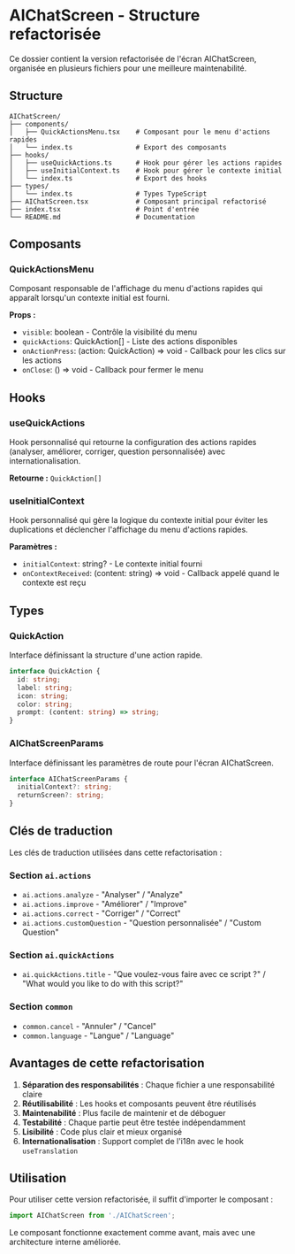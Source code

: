 # AIChatScreen - Structure refactorisée

Ce dossier contient la version refactorisée de l'écran AIChatScreen, organisée en plusieurs fichiers pour une meilleure maintenabilité.

## Structure

```
AIChatScreen/
├── components/
│   ├── QuickActionsMenu.tsx    # Composant pour le menu d'actions rapides
│   └── index.ts                # Export des composants
├── hooks/
│   ├── useQuickActions.ts      # Hook pour gérer les actions rapides
│   ├── useInitialContext.ts    # Hook pour gérer le contexte initial
│   └── index.ts                # Export des hooks
├── types/
│   └── index.ts                # Types TypeScript
├── AIChatScreen.tsx            # Composant principal refactorisé
├── index.tsx                   # Point d'entrée
└── README.md                   # Documentation
```

## Composants

### QuickActionsMenu
Composant responsable de l'affichage du menu d'actions rapides qui apparaît lorsqu'un contexte initial est fourni.

**Props :**
- `visible`: boolean - Contrôle la visibilité du menu
- `quickActions`: QuickAction[] - Liste des actions disponibles
- `onActionPress`: (action: QuickAction) => void - Callback pour les clics sur les actions
- `onClose`: () => void - Callback pour fermer le menu

## Hooks

### useQuickActions
Hook personnalisé qui retourne la configuration des actions rapides (analyser, améliorer, corriger, question personnalisée) avec internationalisation.

**Retourne :** `QuickAction[]`

### useInitialContext
Hook personnalisé qui gère la logique du contexte initial pour éviter les duplications et déclencher l'affichage du menu d'actions rapides.

**Paramètres :**
- `initialContext`: string? - Le contexte initial fourni
- `onContextReceived`: (content: string) => void - Callback appelé quand le contexte est reçu

## Types

### QuickAction
Interface définissant la structure d'une action rapide.

```typescript
interface QuickAction {
  id: string;
  label: string;
  icon: string;
  color: string;
  prompt: (content: string) => string;
}
```

### AIChatScreenParams
Interface définissant les paramètres de route pour l'écran AIChatScreen.

```typescript
interface AIChatScreenParams {
  initialContext?: string;
  returnScreen?: string;
}
```

## Clés de traduction

Les clés de traduction utilisées dans cette refactorisation :

### Section `ai.actions`
- `ai.actions.analyze` - "Analyser" / "Analyze"
- `ai.actions.improve` - "Améliorer" / "Improve"
- `ai.actions.correct` - "Corriger" / "Correct"
- `ai.actions.customQuestion` - "Question personnalisée" / "Custom Question"

### Section `ai.quickActions`
- `ai.quickActions.title` - "Que voulez-vous faire avec ce script ?" / "What would you like to do with this script?"

### Section `common`
- `common.cancel` - "Annuler" / "Cancel"
- `common.language` - "Langue" / "Language"

## Avantages de cette refactorisation

1. **Séparation des responsabilités** : Chaque fichier a une responsabilité claire
2. **Réutilisabilité** : Les hooks et composants peuvent être réutilisés
3. **Maintenabilité** : Plus facile de maintenir et de déboguer
4. **Testabilité** : Chaque partie peut être testée indépendamment
5. **Lisibilité** : Code plus clair et mieux organisé
6. **Internationalisation** : Support complet de l'i18n avec le hook `useTranslation`

## Utilisation

Pour utiliser cette version refactorisée, il suffit d'importer le composant :

```typescript
import AIChatScreen from './AIChatScreen';
```

Le composant fonctionne exactement comme avant, mais avec une architecture interne améliorée. 